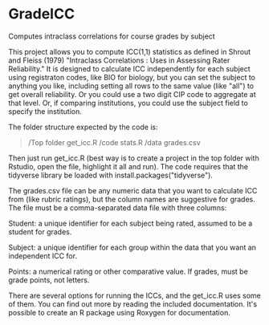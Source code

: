 # GradeICC
Computes intraclass correlations for course grades by subject

This project allows you to compute ICC(1,1) statistics as defined in Shrout and Fleiss (1979) "Intraclass Correlations : Uses in Assessing
Rater Reliability." It is designed to calculate ICC independently for each subject using registraton codes, like BIO for biology, but you can 
set the subject to anything you like, including setting all rows to the same value (like "all") to get overall reliability. Or you could use a
two digit CIP code to aggregate at that level. Or, if comparing institutions, you could use the subject field to specify the institution.

The folder structure expected by the code is: 

> /Top folder
>      get_icc.R
>      /code
>            stats.R
>      /data
>            grades.csv

Then just run get_icc.R (best way is to create a project in the top folder with Rstudio, open the file, highlight it all and run). 
The code requires that the tidyverse library be loaded with install.packages("tidyverse").

The grades.csv file can be any numeric data that you want to calculate ICC from (like rubric ratings), but the column names are suggestive for
grades. The file must be a comma-separated data file with three columns:

Student: a unique identifier for each subject being rated, assumed to be a student for grades.

Subject: a unique identifier for each group within the data that you want an independent ICC for.

Points: a numerical rating or other comparative value. If grades, must be grade points, not letters. 

There are several options for running the ICCs, and the get_icc.R uses some of them. You can find out more by reading the included documentation. It's possible
to create an R package using Roxygen for documentation.
